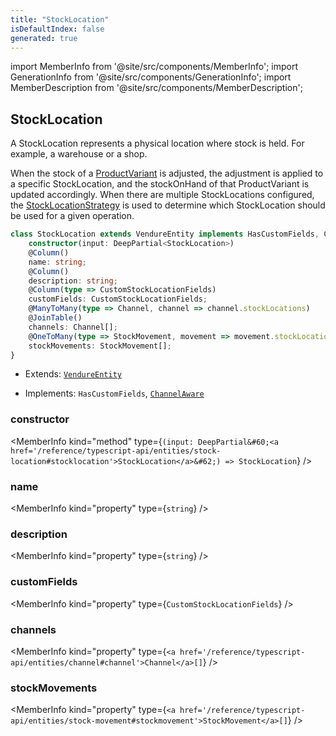 ```yaml
---
title: "StockLocation"
isDefaultIndex: false
generated: true
---
```

<!-- This file was generated from the Vendure source. Do not modify. Instead, re-run the "docs:build" script -->
import MemberInfo from '@site/src/components/MemberInfo';
import GenerationInfo from '@site/src/components/GenerationInfo';
import MemberDescription from '@site/src/components/MemberDescription';


## StockLocation

<GenerationInfo sourceFile="packages/core/src/entity/stock-location/stock-location.entity.ts" sourceLine="22" packageName="@bb-vendure/core" />

A StockLocation represents a physical location where stock is held. For example, a warehouse or a shop.

When the stock of a <a href='/reference/typescript-api/entities/product-variant#productvariant'>ProductVariant</a> is adjusted, the adjustment is applied to a specific StockLocation,
and the stockOnHand of that ProductVariant is updated accordingly. When there are multiple StockLocations
configured, the <a href='/reference/typescript-api/products-stock/stock-location-strategy#stocklocationstrategy'>StockLocationStrategy</a> is used to determine which StockLocation should be used for
a given operation.

```ts title="Signature"
class StockLocation extends VendureEntity implements HasCustomFields, ChannelAware {
    constructor(input: DeepPartial<StockLocation>)
    @Column()
    name: string;
    @Column()
    description: string;
    @Column(type => CustomStockLocationFields)
    customFields: CustomStockLocationFields;
    @ManyToMany(type => Channel, channel => channel.stockLocations)
    @JoinTable()
    channels: Channel[];
    @OneToMany(type => StockMovement, movement => movement.stockLocation)
    stockMovements: StockMovement[];
}
```
* Extends: <code><a href='/reference/typescript-api/entities/vendure-entity#vendureentity'>VendureEntity</a></code>


* Implements: <code>HasCustomFields</code>, <code><a href='/reference/typescript-api/entities/interfaces#channelaware'>ChannelAware</a></code>



<div className="members-wrapper">

### constructor

<MemberInfo kind="method" type={`(input: DeepPartial&#60;<a href='/reference/typescript-api/entities/stock-location#stocklocation'>StockLocation</a>&#62;) => StockLocation`}   />


### name

<MemberInfo kind="property" type={`string`}   />


### description

<MemberInfo kind="property" type={`string`}   />


### customFields

<MemberInfo kind="property" type={`CustomStockLocationFields`}   />


### channels

<MemberInfo kind="property" type={`<a href='/reference/typescript-api/entities/channel#channel'>Channel</a>[]`}   />


### stockMovements

<MemberInfo kind="property" type={`<a href='/reference/typescript-api/entities/stock-movement#stockmovement'>StockMovement</a>[]`}   />




</div>
